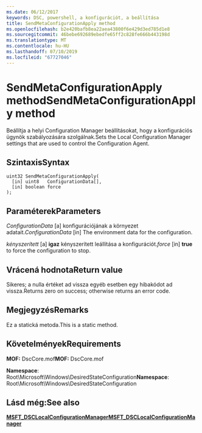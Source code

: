 ```yaml
---
ms.date: 06/12/2017
keywords: DSC, powershell, a konfigurációt, a beállítása
title: SendMetaConfigurationApply method
ms.openlocfilehash: b2e420bafb8ea22aea43800f6e429d3ed785d1e8
ms.sourcegitcommit: 46bebe692689ebedfe65ff2c828fe666b443198d
ms.translationtype: MT
ms.contentlocale: hu-HU
ms.lasthandoff: 07/10/2019
ms.locfileid: "67727046"
---
```

# <a name="sendmetaconfigurationapply-method"></a><span data-ttu-id="2a5bc-103">SendMetaConfigurationApply method</span><span class="sxs-lookup"><span data-stu-id="2a5bc-103">SendMetaConfigurationApply method</span></span>

<span data-ttu-id="2a5bc-104">Beállítja a helyi Configuration Manager beállításokat, hogy a konfigurációs ügynök szabályozására szolgálnak.</span><span class="sxs-lookup"><span data-stu-id="2a5bc-104">Sets the Local Configuration Manager settings that are used to control the Configuration Agent.</span></span>

## <a name="syntax"></a><span data-ttu-id="2a5bc-105">Szintaxis</span><span class="sxs-lookup"><span data-stu-id="2a5bc-105">Syntax</span></span>

```mof
uint32 SendMetaConfigurationApply(
  [in] uint8   ConfigurationData[],
  [in] boolean force
);
```

## <a name="parameters"></a><span data-ttu-id="2a5bc-106">Paraméterek</span><span class="sxs-lookup"><span data-stu-id="2a5bc-106">Parameters</span></span>

<span data-ttu-id="2a5bc-107">*ConfigurationData* \[a\] konfigurációjának a környezet adatait.</span><span class="sxs-lookup"><span data-stu-id="2a5bc-107">*ConfigurationData* \[in\] The environment data for the configuration.</span></span>

<span data-ttu-id="2a5bc-108">*kényszerített* \[a\] **igaz** kényszerített leállítása a konfigurációt.</span><span class="sxs-lookup"><span data-stu-id="2a5bc-108">*force* \[in\] **true** to force the configuration to stop.</span></span>

## <a name="return-value"></a><span data-ttu-id="2a5bc-109">Vrácená hodnota</span><span class="sxs-lookup"><span data-stu-id="2a5bc-109">Return value</span></span>

<span data-ttu-id="2a5bc-110">Sikeres; a nulla értéket ad vissza egyéb esetben egy hibakódot ad vissza.</span><span class="sxs-lookup"><span data-stu-id="2a5bc-110">Returns zero on success; otherwise returns an error code.</span></span>

## <a name="remarks"></a><span data-ttu-id="2a5bc-111">Megjegyzés</span><span class="sxs-lookup"><span data-stu-id="2a5bc-111">Remarks</span></span>

<span data-ttu-id="2a5bc-112">Ez a statická metoda.</span><span class="sxs-lookup"><span data-stu-id="2a5bc-112">This is a static method.</span></span>

## <a name="requirements"></a><span data-ttu-id="2a5bc-113">Követelmények</span><span class="sxs-lookup"><span data-stu-id="2a5bc-113">Requirements</span></span>

<span data-ttu-id="2a5bc-114">**MOF:** DscCore.mof</span><span class="sxs-lookup"><span data-stu-id="2a5bc-114">**MOF:** DscCore.mof</span></span>

<span data-ttu-id="2a5bc-115">**Namespace**: Root\Microsoft\Windows\DesiredStateConfiguration</span><span class="sxs-lookup"><span data-stu-id="2a5bc-115">**Namespace**: Root\Microsoft\Windows\DesiredStateConfiguration</span></span>

## <a name="see-also"></a><span data-ttu-id="2a5bc-116">Lásd még:</span><span class="sxs-lookup"><span data-stu-id="2a5bc-116">See also</span></span>

[<span data-ttu-id="2a5bc-117">**MSFT_DSCLocalConfigurationManager**</span><span class="sxs-lookup"><span data-stu-id="2a5bc-117">**MSFT_DSCLocalConfigurationManager**</span></span>](msft-dsclocalconfigurationmanager.md)
